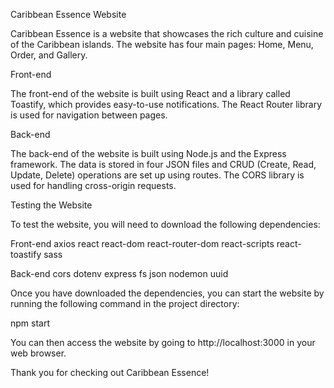 Caribbean Essence Website

Caribbean Essence is a website that showcases the rich culture and cuisine of the Caribbean islands. The website has four main pages: Home, Menu, Order, and Gallery.

Front-end

The front-end of the website is built using React and a library called Toastify, which provides easy-to-use notifications. The React Router library is used for navigation between pages.

Back-end

The back-end of the website is built using Node.js and the Express framework. The data is stored in four JSON files and CRUD (Create, Read, Update, Delete) operations are set up using routes. The CORS library is used for handling cross-origin requests.

Testing the Website

To test the website, you will need to download the following dependencies:

Front-end axios react react-dom react-router-dom react-scripts react-toastify sass

Back-end cors dotenv express fs json nodemon uuid

Once you have downloaded the dependencies, you can start the website by running the following command in the project directory:

npm start

You can then access the website by going to http://localhost:3000 in your web browser.

Thank you for checking out Caribbean Essence!
